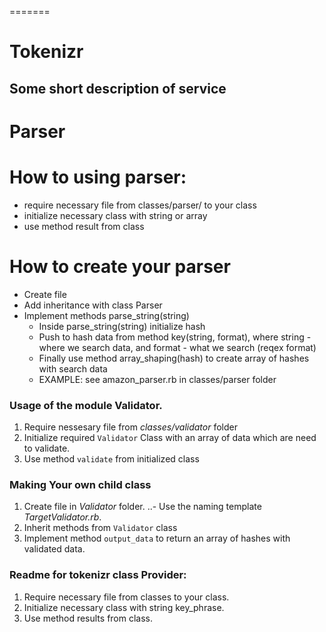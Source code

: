 =======
# Tokenizr
## Some short description of service

# Parser
# How to using parser:

- require necessary file from classes/parser/ to your class
- initialize necessary class with string or array
- use method result from class

# How to create your parser

- Create file
- Add inheritance with class Parser
- Implement methods parse_string(string)
    - Inside parse_string(string) initialize hash
    - Push to hash data from method key(string, format), where string - where we search data, and format - what  we search (reqex format)
    - Finally use method array_shaping(hash) to create array of hashes with search data
    - EXAMPLE: see amazon_parser.rb in classes/parser folder

### Usage of the module Validator.

1. Require nessesary file from _classes/validator_ folder
2. Initialize required `Validator` Class with an array of data which are need
to validate.
3. Use method `validate` from initialized class

### Making Your own child class

1. Create file in _Validator_ folder.
..- Use the naming template _TargetValidator.rb_.
2. Inherit methods from `Validator` class
3. Implement method `output_data` to return an array of hashes with validated
data.

### Readme for tokenizr class Provider:

1. Require necessary file from classes to your class.
2. Initialize necessary class with string key_phrase.
3. Use method results from class.
